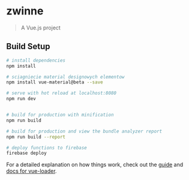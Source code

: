 # zwinne

> A Vue.js project

## Build Setup

``` bash
# install dependencies
npm install

# sciagniecie material designowych elementow
npm install vue-material@beta --save

# serve with hot reload at localhost:8080
npm run dev


# build for production with minification
npm run build

# build for production and view the bundle analyzer report
npm run build --report

# deploy functions to firebase
firebase deploy
```

For a detailed explanation on how things work, check out the [guide](http://vuejs-templates.github.io/webpack/) and [docs for vue-loader](http://vuejs.github.io/vue-loader).
